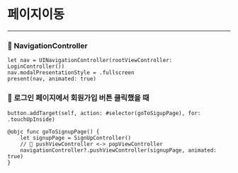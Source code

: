 #  페이지이동
---

### 🥑 NavigationController
```
let nav = UINavigationController(rootViewController: LoginController())
nav.modalPresentationStyle = .fullscreen
present(nav, animated: true)
```

### 🥑 로그인 페이지에서 회원가입 버튼 클릭했을 때
```
button.addTarget(self, action: #selector(goToSigupPage), for: .touchUpInside)

@objc func goToSignupPage() {
	let signupPage = SignUpController()
	// 📌 pushViewController <-> popViewController
	navigationController?.pushViewController(signupPage, animated: true)
}
```
